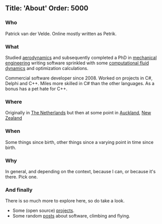 Title: 'About'
Order: 5000
---

### Who

Patrick van der Velde. Online mostly written as Petrik.

### What

Studied [aerodynamics](https://www.tudelft.nl/en/lr/) and subsequently completed a PhD in [mechanical engineering](https://www.auckland.ac.nz/en/engineering/about-the-faculty/mechanical-engineering.html) writing software
sprinkled with some [computational fluid dynamics](https://en.wikipedia.org/wiki/Computational_fluid_dynamics) and optimization calculations.

Commercial software developer since 2008. Worked on projects in C#, Delphi and C++. Miles more skilled in C# than the other languages. As a bonus has a pet hate for C++.

### Where

Originally in [The Netherlands](https://en.wikipedia.org/wiki/Netherlands) but then at some point
in [Auckland](https://en.wikipedia.org/wiki/Auckland), [New Zealand](https://en.wikipedia.org/wiki/New_zealand)

### When

Some things since birth, other things since a varying point in time since birth.


### Why

In general, and depending on the context, because I can, or because it's there. Pick one.


### And finally

There is so much more to explore here, so do take a look.

* Some (open source) [projects](/projects.html).
* Some random [posts](/index.html) about software, climbing and flying.
